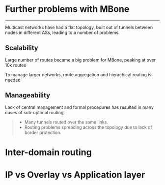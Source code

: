 # Further problems with MBone

--------

Multicast networks have had a flat topology, built out of tunnels between
nodes in different ASs, leading to a number of problems.

## Scalability

Large number of routes became a big problem for MBone, peaking at over 10k routes

To manage larger networks, route aggregation and hierachical routing is needed

## Manageability

Lack of central management and formal procedures has resulted in many cases of
sub-optimal routing:

> * Many tunnels routed over the same links.
> * Routing problems spreading across the topology due to lack of border protection.

# Inter-domain routing


# IP vs Overlay vs Application layer
